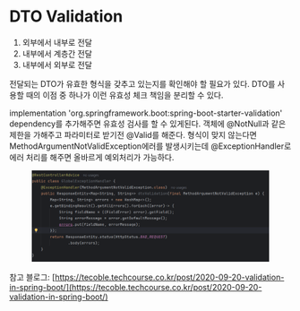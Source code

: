 # DTO Validation

1. 외부에서 내부로 전달
2. 내부에서 계층간 전달
3. 내부에서 외부로 전달

전달되는 DTO가 유효한 형식을 갖추고 있는지를 확인해야 할 필요가 있다. DTO를 사용할 때의 이점 중 하나가 이런 유효성 체크 책임을 분리할 수 있다.

implementation 'org.springframework.boot:spring-boot-starter-validation' dependency를 추가해주면 유효성 검사를 할 수 있게된다. 객체에 @NotNull과 같은 제한을 가해주고 파라미터로 받기전 @Valid를 해준다. 형식이 맞지 않는다면 MethodArgumentNotValidException에러를 발생시키는데 @ExceptionHandler로 에러 처리를 해주면 올바르게 예외처리가 가능하다.

<figure><img src="../../.gitbook/assets/image (1) (1).png" alt=""><figcaption></figcaption></figure>



참고 블로그: [https://tecoble.techcourse.co.kr/post/2020-09-20-validation-in-spring-boot/](https://tecoble.techcourse.co.kr/post/2020-09-20-validation-in-spring-boot/)
